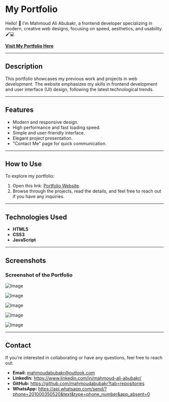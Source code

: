 # My Portfolio  

Hello! 👋 I’m Mahmoud Ali Abubakr, a frontend developer specializing in modern, creative web designs, focusing on speed, aesthetics, and usability. 🖌️💻  

[**Visit My Portfolio Here**](https://mahmoudabubakr.github.io/My-portfolio/)

---

## Description  
This portfolio showcases my previous work and projects in web development. The website emphasizes my skills in frontend development and user interface (UI) design, following the latest technological trends.  

---

## Features  
- Modern and responsive design.  
- High performance and fast loading speed.  
- Simple and user-friendly interface.  
- Elegant project presentation.  
- "Contact Me" page for quick communication.  

---

## How to Use  
To explore my portfolio:  
1. Open this link: [Portfolio Website](https://mahmoudabubakr.github.io/My-portfolio/).  
2. Browse through the projects, read the details, and feel free to reach out if you have any inquiries.  

---

## Technologies Used  
- **HTML5**  
- **CSS3**  
- **JavaScript**  

---
## Screenshots 
### Screenshot of the Portfolio  
![Image](https://github.com/user-attachments/assets/65740043-22d4-44c9-84cf-321e0b17e11d)

![Image](https://github.com/user-attachments/assets/d8b58d33-ba46-49e9-9ddc-cd8479dd7974)

![Image](https://github.com/user-attachments/assets/070f9ede-72b5-40e8-95bf-81e8d873c688)

![Image](https://github.com/user-attachments/assets/8708d99e-ed48-4588-a529-5b8d24d22fee)

![Image](https://github.com/user-attachments/assets/4a00bc82-33b4-4f2e-adfe-daeaa96fc5f3)

---

## Contact  
If you’re interested in collaborating or have any questions, feel free to reach out:  
- **Email:** mahmoudabubakr@outlook.com  
- **LinkedIn:** https://www.linkedin.com/in/mahmoud-ali-abubakr/  
- **GitHub:** https://github.com/mahmoudabubakr?tab=repositories
- **WhatsApp:** https://api.whatsapp.com/send/?phone=201000350520&text&type=phone_number&app_absent=0
